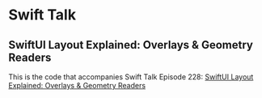 # Swift Talk
## SwiftUI Layout Explained: Overlays & Geometry Readers

This is the code that accompanies Swift Talk Episode 228: [SwiftUI Layout Explained: Overlays & Geometry Readers](https://talk.objc.io/episodes/S01E228-swiftui-layout-explained-overlays-geometry-readers)
